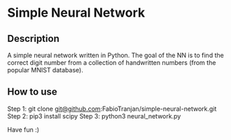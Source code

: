 # Simple Neural Network

## Description
A simple neural network written in Python. The goal of the NN is to find the correct digit number from a collection of handwritten numbers (from the popular MNIST database).

## How to use
Step 1: git clone git@github.com:FabioTranjan/simple-neural-network.git
Step 2: pip3 install scipy
Step 3: python3 neural_network.py

Have fun :)

